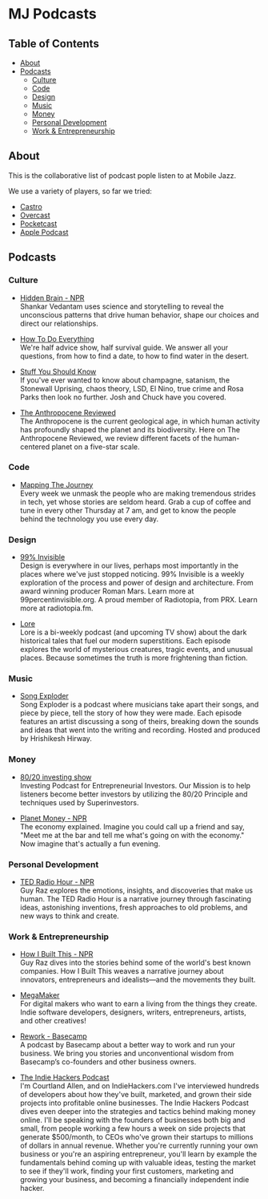 # MJ Podcasts

## Table of Contents

- [About](#about)
- [Podcasts](#Podcasts)
    - [Culture](#Culture)
    - [Code](#Code)
    - [Design](#Design)
    - [Music](#Music)
    - [Money](#Money)
    - [Personal Development](#Personal-Development)
    - [Work & Entrepreneurship](#Work-&-Entrepreneurship)


## About
This is the collaborative list of podcast pople listen to at Mobile Jazz.

We use a variety of players, so far we tried:

- [Castro](http://supertop.co/castro/) 
- [Overcast](https://overcast.fm/)
- [Pocketcast](https://www.shiftyjelly.com/pocketcasts/)
- [Apple Podcast](https://itunes.apple.com/it/app/podcast/id525463029?mt=8)

## Podcasts 

### Culture
- [Hidden Brain - NPR](https://www.npr.org/series/423302056/hidden-brain)  
Shankar Vedantam uses science and storytelling to reveal the unconscious patterns that drive human behavior, shape our choices and direct our relationships.

- [How To Do Everything](http://howtodoeverything.org/)  
We're half advice show, half survival guide. We answer all your questions, from how to find a date, to how to find water in the desert.

- [Stuff You Should Know](https://www.howstuffworks.com/)  
If you've ever wanted to know about champagne, satanism, the Stonewall Uprising, chaos theory, LSD, El Nino, true crime and Rosa Parks then look no further. Josh and Chuck have you covered.

- [The Anthropocene Reviewed](https://overcast.fm/itunes1342003491/the-anthropocene-reviewed)  
The Anthropocene is the current geological age, in which human activity has profoundly shaped the planet and its biodiversity. Here on The Anthropocene Reviewed, we review different facets of the human-centered planet on a five-star scale.

### Code

- [Mapping The Journey](mappingthejourney.com)  
Every week we unmask the people who are making tremendous strides in tech, yet whose stories are seldom heard. Grab a cup of coffee and tune in every other Thursday at 7 am, and get to know the people behind the technology you use every day.

### Design

- [99% Invisible](https://99percentinvisible.org/)  
Design is everywhere in our lives, perhaps most importantly in the places where we've just stopped noticing. 99% Invisible is a weekly exploration of the process and power of design and architecture. From award winning producer Roman Mars. Learn more at 99percentinvisible.org. A proud member of Radiotopia, from PRX. Learn more at radiotopia.fm.

- [Lore](http://www.lorepodcast.com/)  
Lore is a bi-weekly podcast (and upcoming TV show) about the dark historical tales that fuel our modern superstitions. Each episode explores the world of mysterious creatures, tragic events, and unusual places. Because sometimes the truth is more frightening than fiction.

### Music

- [Song Exploder](http://songexploder.net/)   
Song Exploder is a podcast where musicians take apart their songs, and piece by piece, tell the story of how they were made. Each episode features an artist discussing a song of theirs, breaking down the sounds and ideas that went into the writing and recording. Hosted and produced by Hrishikesh Hirway.

### Money
- [80/20 investing show](https://8020investors.com/)  
Investing Podcast for Entrepreneurial Investors. Our Mission is to help listeners become better investors by utilizing the 80/20 Principle and techniques used by Superinvestors.

- [Planet Money - NPR](https://www.npr.org/sections/money/)  
The economy explained. Imagine you could call up a friend and say, "Meet me at the bar and tell me what's going on with the economy." Now imagine that's actually a fun evening.

### Personal Development

- [TED Radio Hour - NPR](https://www.npr.org/programs/ted-radio-hour/?showDate=2018-06-01)  
Guy Raz explores the emotions, insights, and discoveries that make us human. The TED Radio Hour is a narrative journey through fascinating ideas, astonishing inventions, fresh approaches to old problems, and new ways to think and create.

### Work & Entrepreneurship

- [How I Built This - NPR](https://www.npr.org/podcasts/510313/how-i-built-this)  
Guy Raz dives into the stories behind some of the world's best known companies. How I Built This weaves a narrative journey about innovators, entrepreneurs and idealists—and the movements they built.

- [MegaMaker](https://megamaker.co/)  
For digital makers who want to earn a living from the things they create. Indie software developers, designers, writers, entrepreneurs, artists, and other creatives!

- [Rework - Basecamp](https://rework.fm/)  
A podcast by Basecamp about a better way to work and run your business. We bring you stories and unconventional wisdom from Basecamp’s co-founders and other business owners.

- [The Indie Hackers Podcast](https://www.indiehackers.com)  
I'm Courtland Allen, and on IndieHackers.com I've interviewed hundreds of developers about how they've built, marketed, and grown their side projects into profitable online businesses. The Indie Hackers Podcast dives even deeper into the strategies and tactics behind making money online. I'll be speaking with the founders of businesses both big and small, from people working a few hours a week on side projects that generate $500/month, to CEOs who've grown their startups to millions of dollars in annual revenue. Whether you're currently running your own business or you're an aspiring entrepreneur, you'll learn by example the fundamentals behind coming up with valuable ideas, testing the market to see if they'll work, finding your first customers, marketing and growing your business, and becoming a financially independent indie hacker.
